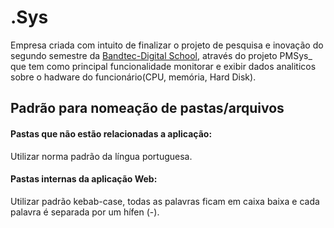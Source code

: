 # .Sys
Empresa criada com intuito de finalizar o projeto de pesquisa e inovação do segundo semestre da [Bandtec-Digital School](http://www.digitalschool.com.br/faculdade/), através do projeto PMSys_ que tem como principal funcionalidade monitorar e exibir dados analiticos sobre o hadware do funcionário(CPU, memória, Hard Disk).
  
## Padrão para nomeação de pastas/arquivos
#### Pastas que não estão relacionadas a aplicação:
  Utilizar norma padrão da língua portuguesa.
  
#### Pastas internas da aplicação Web:

  Utilizar padrão kebab-case, todas as palavras ficam em caixa baixa e cada palavra é separada por um hífen (-). 
